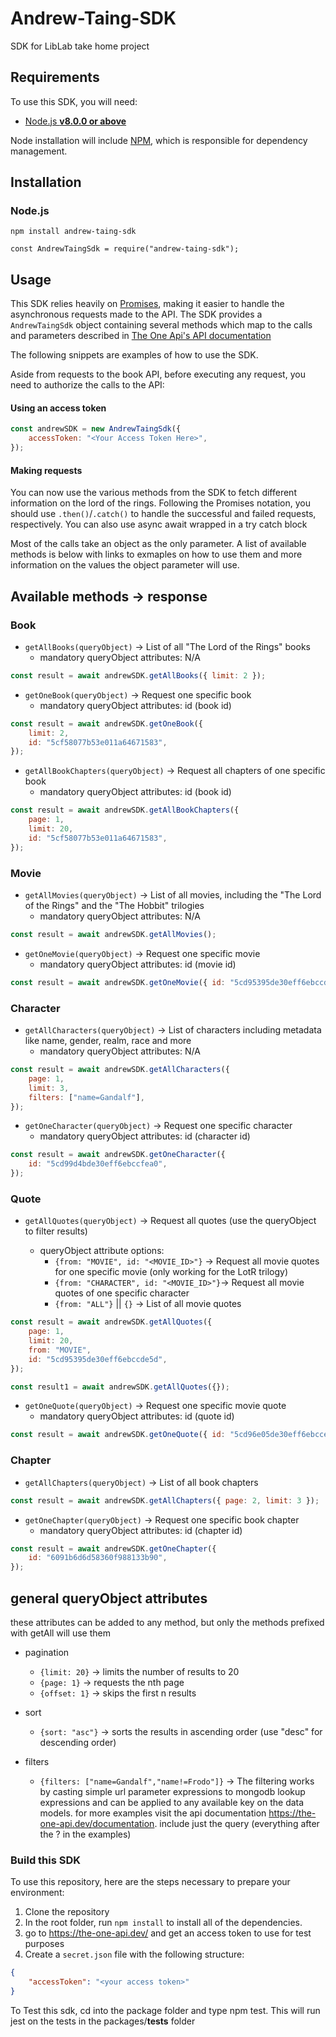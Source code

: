 # Andrew-Taing-SDK

SDK for LibLab take home project

## Requirements

To use this SDK, you will need:

-   [Node.js **v8.0.0 or above**](https://nodejs.org/)

Node installation will include [NPM](https://www.npmjs.com/), which is
responsible for dependency management.

## Installation

### Node.js

`npm install andrew-taing-sdk`

`const AndrewTaingSdk = require("andrew-taing-sdk");`

## Usage

This SDK relies heavily on [Promises](https://developers.google.com/web/fundamentals/getting-started/primers/promises),
making it easier to handle the asynchronous requests made to the API. The SDK
provides a `AndrewTaingSdk` object containing several methods which map to the
calls and parameters described in [The One Api's API documentation](https://the-one-api.dev/documentation)

The following snippets are examples of how to use the SDK.

Aside from requests to the book API, before executing any request, you need to authorize the calls to the API:

#### Using an access token

```js
const andrewSDK = new AndrewTaingSdk({
    accessToken: "<Your Access Token Here>",
});
```

#### Making requests

You can now use the various methods from the SDK to fetch different information on the lord of the rings. Following the Promises notation, you should use
`.then()`/`.catch()` to handle the successful and failed requests,
respectively. You can also use async await wrapped in a try catch block

Most of the calls take an object as the only parameter.
A list of available methods is below with links to exmaples on how to use them and more information on the values the object parameter will use.

## Available methods -> response

### Book

-   `getAllBooks(queryObject)` -> List of all "The Lord of the Rings" books
    -   mandatory queryObject attributes: N/A

```js
const result = await andrewSDK.getAllBooks({ limit: 2 });
```

-   `getOneBook(queryObject)` -> Request one specific book
    -   mandatory queryObject attributes: id (book id)

```js
const result = await andrewSDK.getOneBook({
    limit: 2,
    id: "5cf58077b53e011a64671583",
});
```

-   `getAllBookChapters(queryObject)` -> Request all chapters of one specific book
    -   mandatory queryObject attributes: id (book id)

```js
const result = await andrewSDK.getAllBookChapters({
    page: 1,
    limit: 20,
    id: "5cf58077b53e011a64671583",
});
```

### Movie

-   `getAllMovies(queryObject)` -> List of all movies, including the "The Lord of the Rings" and the "The Hobbit" trilogies
    -   mandatory queryObject attributes: N/A

```js
const result = await andrewSDK.getAllMovies();
```

-   `getOneMovie(queryObject)` -> Request one specific movie
    -   mandatory queryObject attributes: id (movie id)

```js
const result = await andrewSDK.getOneMovie({ id: "5cd95395de30eff6ebccde5d" });
```

### Character

-   `getAllCharacters(queryObject)` -> List of characters including metadata like name, gender, realm, race and more
    -   mandatory queryObject attributes: N/A

```js
const result = await andrewSDK.getAllCharacters({
    page: 1,
    limit: 3,
    filters: ["name=Gandalf"],
});
```

-   `getOneCharacter(queryObject)` -> Request one specific character
    -   mandatory queryObject attributes: id (character id)

```js
const result = await andrewSDK.getOneCharacter({
    id: "5cd99d4bde30eff6ebccfea0",
});
```

### Quote

-   `getAllQuotes(queryObject)` -> Request all quotes (use the queryObject to filter results)

    -   queryObject attribute options:
        -   `{from: "MOVIE", id: "<MOVIE_ID>"}` -> Request all movie quotes for one specific movie (only working for the LotR trilogy)
        -   `{from: "CHARACTER", id: "<MOVIE_ID>"}`-> Request all movie quotes of one specific character
        -   `{from: "ALL"}` || `{}` -> List of all movie quotes

```js
const result = await andrewSDK.getAllQuotes({
    page: 1,
    limit: 20,
    from: "MOVIE",
    id: "5cd95395de30eff6ebccde5d",
});

const result1 = await andrewSDK.getAllQuotes({});
```

-   `getOneQuote(queryObject)` -> Request one specific movie quote
    -   mandatory queryObject attributes: id (quote id)

```js
const result = await andrewSDK.getOneQuote({ id: "5cd96e05de30eff6ebcce84c" });
```

### Chapter

-   `getAllChapters(queryObject)` -> List of all book chapters

```js
const result = await andrewSDK.getAllChapters({ page: 2, limit: 3 });
```

-   `getOneChapter(queryObject)` -> Request one specific book chapter
    -   mandatory queryObject attributes: id (chapter id)

```js
const result = await andrewSDK.getOneChapter({
    id: "6091b6d6d58360f988133b90",
});
```

## general queryObject attributes

these attributes can be added to any method, but only the methods prefixed with getAll will use them

-   pagination

    -   `{limit: 20}` -> limits the number of results to 20
    -   `{page: 1}` -> requests the nth page
    -   `{offset: 1}` -> skips the first n results

-   sort

    -   `{sort: "asc"}` -> sorts the results in ascending order (use "desc" for descending order)

-   filters
    -   `{filters: ["name=Gandalf","name!=Frodo"]}` -> The filtering works by casting simple url parameter expressions to mongodb lookup expressions and can be applied to any available key on the data models. for more examples visit the api documentation https://the-one-api.dev/documentation. include just the query (everything after the ? in the examples)

### Build this SDK

To use this repository, here are the steps necessary to prepare your environment:

1. Clone the repository
2. In the root folder, run `npm install` to install all of the dependencies.
3. go to https://the-one-api.dev/ and get an access token to use for test purposes
4. Create a `secret.json` file with the following structure:

```json
{
    "accessToken": "<your access token>"
}
```

To Test this sdk, cd into the package folder and type npm test. This will run jest on the tests in the packages/__tests__ folder
